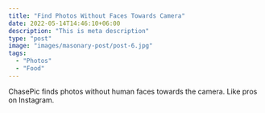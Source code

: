 ```yaml
---
title: "Find Photos Without Faces Towards Camera"
date: 2022-05-14T14:46:10+06:00
description: "This is meta description"
type: "post"
image: "images/masonary-post/post-6.jpg"
tags:
  - "Photos"
  - "Food"
---
```


ChasePic finds photos without human faces towards the camera. Like pros on Instagram. 